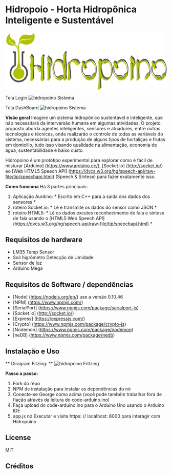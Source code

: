 # Hidropoio - Horta Hidropônica Inteligente e Sustentável
![hidropoino Logo](https://github.com/hidropoino/servidor-node/blob/master/public/images/logo3.png)

Tela Login
![hidropoino Sistema]()

Tela DashBoard
![hidropoino Sistema]()

**Visão geral**
Imagine um sistema hidropônico sustentável e inteligente, que não necessitará da interversão humana em algumas atividades. O projeto proposto aborda agentes inteligentes, sensores e atuadores, entre outras tecnologias e técnicas, onde realizarão o controle de todas as variáveis do sistema, necessárias para a produção de alguns tipos de hortaliças e frutas em domicilio, tudo isso visando qualidade na alimentação, economia de água, sustentabilidade e baixo custo.

Hidropoino é um protótipo experimental para explorar como é fácil de misturar [Arduino] (https://www.arduino.cc/), [Socket.io] (http://socket.io/) eo [Web HTML5 Speech API] (https://dvcs.w3.org/hg/speech-api/raw-file/tip/speechapi.html) (Speech & Síntese) para fazer exatamente isso.

**Como funciona**
Há 3 partes principais:

1. Aplicação Aurdino: * Escrito em C++ para a saída dos dados dos sensores *
2. roteiro Socket.io: * Lê e transmite os dados do sensor como JSON *
3. roteiro HTML5: * Lê os dados excutes reconhecimento de fala e síntese de fala usando o [HTML5 Web Speech API] (https://dvcs.w3.org/hg/speech-api/raw-file/tip/speechapi.html) *

## Requisitos de hardware

* LM35 Temp Sensor
* Soil higrômetro Detecção de Umidade
* Sensor de luz
* Arduino Mega

## Requisitos de Software / dependências

* [Node] (https://nodejs.org/en/) use a versão 0.10.46
* [NPM] (https://www.npmjs.com/) 
* [SerialPort] (https://www.npmjs.com/package/serialport-js)
* [Socket.io] (http://socket.io/)
* [Express] (https://expressjs.com/)
* [Crypto] (https://www.npmjs.com/package/crypto-js)
* [Nodemon] (https://www.npmjs.com/package/nodemon)
* [neDB] (https://www.npmjs.com/package/nedb)

## Instalação e Uso

** Diragram Fitzing: **
![hidropoino Fritzing]()

**Passo a passo:**

1. Fork do repo
2. NPM de instalação para instalar as dependências do nó
3. Conecte-se George como acima (você pode também trabalhar fora de fiação através da leitura do code-arduino.ino)
4. Faça upload do code-arduino.ino para o Arduino Uno usando o Arduino IDE
5. app.js nó Executar e visita https: // localhost: 8000 para interagir com Hidropoino

## License
MIT

## Créditos
